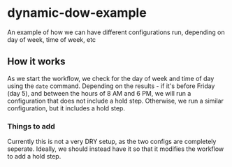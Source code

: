 # dynamic-dow-example
An example of how we can have different configurations run, depending on day of week, time of week, etc

## How it works

As we start the workflow, we check for the day of week and time of day using the `date` command. Depending on the results - if it's before Friday (day 5), and between the hours of 8 AM and 6 PM, we will run a configuration that does not include a hold step. Otherwise, we run a similar configuration, but it includes a hold step.

### Things to add

Currently this is not a very DRY setup, as the two configs are completely seperate. Ideally, we should instead have it so that it modifies the workflow to add a hold step.
